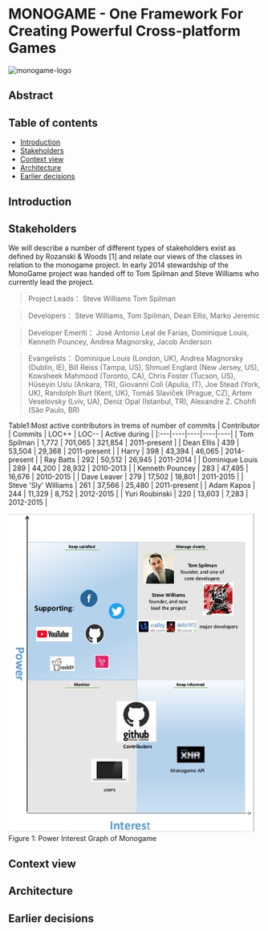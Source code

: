 # MONOGAME - One Framework For Creating Powerful Cross-platform Games

![monogame-logo](https://raw.githubusercontent.com/MonoGame/MonoGame.Logo/master/FullColorOnLight/SquareLogo_128px.png)

## Abstract

## Table of contents
- [Introduction](#introduction)
- [Stakeholders](#stakeholders)
- [Context view](#context-view)
- [Architecture](#architecture)
- [Earlier decisions](#earlier-decisions)
## Introduction

## Stakeholders
We will describe a number of different	types of stakeholders exist as defined by Rozanski & Woods [1] 
and relate our views of the classes in relation to the monogame project. 
In early 2014 stewardship of the MonoGame project was handed off to Tom Spilman and Steve Williams who currently lead the project.

> Project Leads：
Steve Williams
Tom Spilman

> Developers：
Steve Williams,  Tom Spilman, Dean Ellis, Marko Jeremic

> Developer Emeriti：
José Antonio Leal de Farias, Dominique Louis, Kenneth Pouncey, Andrea Magnorsky, Jacob Anderson

> Evangelists：
Dominique Louis (London, UK), Andrea Magnorsky (Dublin, IE), Bill Reiss (Tampa, US), Shmuel Englard (New Jersey, US), 
Kowsheek Mahmood (Toronto, CA), Chris Foster (Tucson, US), Hüseyin Uslu (Ankara, TR), Giovanni Colì (Apulia, IT), 
Joe Stead (York, UK), Randolph Burt (Kent, UK), Tomáš Slavíček (Prague, CZ), Artem Veselovsky (Lviv, UA), 
Deniz Opal (Istanbul, TR), Alexandre Z. Chohfi (São Paulo, BR)

Table1:Most	active	contributors	in	trems	of	number	of	commits
| Contributor | Commits | LOC++ | LOC-- | Active during |
|:---|----|----|----|----|
| Tom Spilman | 1,772 |	701,065 |	321,854	| 2011-present |
| Dean Ellis | 439 | 53,504 |	29,368 | 2011-present |
| Harry	| 398 |	43,394 |	46,065 |	2014-present |
| Ray Batts |	292 |	50,512 |	26,945 |	2011-2014 |
| Dominique Louis |	289 |	44,200 |	28,932 |	2010-2013 |
| Kenneth Pouncey |	283 |	47,495 |	16,676 |	2010-2015 |
| Dave Leaver |	279 |	17,502 |	18,801 |	2011-2015 |
| Steve 'Sly' Williams |	261 |	37,566 |	25,480 |	2011-present |
| Adam Kapos	| 244	| 11,329	| 8,752	| 2012-2015 |
| Yuri Roubinski	| 220 |	13,603	| 7,283 | 2012-2015 |

![power interest](stakeholder.png)
Figure 1: Power Interest Graph of Monogame

## Context view

## Architecture

## Earlier decisions
